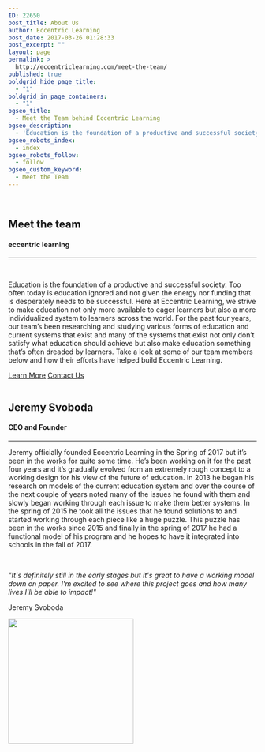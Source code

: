 ```yaml
---
ID: 22650
post_title: About Us
author: Eccentric Learning
post_date: 2017-03-26 01:28:33
post_excerpt: ""
layout: page
permalink: >
  http://eccentriclearning.com/meet-the-team/
published: true
boldgrid_hide_page_title:
  - "1"
boldgrid_in_page_containers:
  - "1"
bgseo_title:
  - Meet the Team behind Eccentric Learning
bgseo_description:
  - 'Education is the foundation of a productive and successful society.  Meet the team behind Eccentric Learning and take a look at the team behind the program.'
bgseo_robots_index:
  - index
bgseo_robots_follow:
  - follow
bgseo_custom_keyword:
  - Meet the Team
---
```

<div class="boldgrid-section">
<div class="container">
<div class="row">
<div class="col-md-12 col-xs-12 col-sm-12">

&nbsp;

</div>
</div>
</div>
</div>
<div class="boldgrid-section">
<div class="container">
<div class="row gridblock">
<div class="col-md-6 col-xs-12 col-sm-12">
<h2 class="">Meet the team</h2>
<h4 class="">eccentric learning</h4>
<div class="row gridblock">
<div class="col-md-12 col-xs-12 col-sm-12">

<hr>

</div>
</div>
</div>
<div class="col-md-6 col-sm-12 col-xs-12">

&nbsp;

</div>
</div>
</div>
</div>
<div class="boldgrid-section">
<div class="container">
<div class="row gridblock">
<div class="col-md-6 col-margin-bottom col-xs-12 col-sm-12">

Education is the foundation of a productive and successful society. Too often today is education ignored and not given the energy nor funding that is desperately needs to be successful. Here at Eccentric Learning, we strive to make education not only more available to eager learners but also a more individualized system to learners across the world. For the past four years, our team’s been researching and studying various forms of education and current systems that exist and many of the systems that exist not only don’t satisfy what education should achieve but also make education something that’s often dreaded by learners. Take a look at some of our team members below and how their efforts have helped build Eccentric Learning.
<div class="gridblock">
<p class="p-button-primary"><a class="button-primary" href="#">Learn More</a> <a class="button-secondary" href="http://eccentriclearning.com/contact-us/">Contact Us</a></p>

</div>
</div>
<div class="col-md-6 col-margin-bottom text-center col-xs-12 col-sm-12">
<p class="mod-img"><img class="wp-image-33 aligncenter" src="http://eccentriclearning.com/wp-content/uploads/2017/03/aHR0cHM6Ly9zb3VyY2UudW5zcGxhc2guY29tL2dwOEJMeWFUYUEwLzYwMHgzMDA_3D-imhwpb-3hx4cj8bmyayisq.jpg" alt="" data-imhwpb-asset-id="780828"></p>

</div>
</div>
</div>
</div>
<div class="boldgrid-section">
<div class="container">
<div class="row gridblock">
<div class="col-md-12 col-xs-12 col-sm-12">
<div class="mod-space"></div>
<div class="mod-space"></div>
<div class="mod-space"></div>
<div class="mod-space"></div>
</div>
</div>
</div>
</div>
<div class="boldgrid-section">
<div class="container">
<div class="row gridblock">
<div class="col-md-8 col-xs-12 col-sm-12">
<h2 class="">Jeremy Svoboda</h2>
<h4 class="">CEO and Founder</h4>
<div class="row gridblock">
<div class="col-md-12 col-xs-12 col-sm-12">

<hr>

</div>
</div>
</div>
<div class="col-md-4 col-sm-12 col-xs-12"></div>
</div>
</div>
</div>
<div class="boldgrid-section">
<div class="container">
<div class="row gridblock">
<div class="col-md-8 col-margin-bottom col-xs-12 col-sm-12">
<p class="">Jeremy officially founded Eccentric Learning in the Spring of 2017 but it’s been in the works for quite some time. He’s been working on it for the past four years and it’s gradually evolved from an extremely rough concept to a working design for his view of the future of education. In 2013 he began his research on models of the current education system and over the course of the next couple of years noted many of the issues he found with them and slowly began working through each issue to make them better systems. In the spring of 2015 he took all the issues that he found solutions to and started working through each piece like a huge puzzle. This puzzle has been in the works since 2015 and finally in the spring of 2017 he had a functional model of his program and he hopes to have it integrated into schools in the fall of 2017.</p>
<p class="">&nbsp;</p>
<p class="bg-font-family-heading" data-font-class="bg-font-family-heading"><em><big><span style="font-size: 14px;">"It's definitely still in the early stages but it's great to have a working model down on paper. I'm excited to see where this project goes and how many lives I'll be able to impact!"</span></big></em></p>

<div class="mod-blockquote">
<p class="" style="max-height: 250px; overflow: hidden;">Jeremy Svoboda</p>

</div>
</div>
<div class="col-md-4 col-sm-12 col-xs-12">
<p class="mod-img-circle"><img class="wp-image-44 aligncenter" src="http://eccentriclearning.com/wp-content/uploads/2017/03/EL-website-logo-300x300.png" alt="" width="254" height="254" data-imhwpb-asset-id="780830"></p>

<div class="row gridblock">
<div class="col-md-6 col-xs-12 col-sm-12">
<div class="mod-space"></div>
</div>
</div>
<div class="mod-blockquote"></div>
</div>
</div>
</div>
</div>
<div class="boldgrid-section">
<div class="container"></div>
</div>
<div class="boldgrid-section">
<div class="container"></div>
</div>